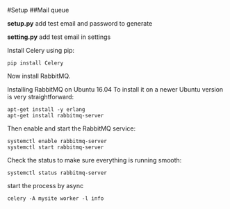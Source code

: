 #Setup
##Mail queue

**setup.py** add test email and password to generate

**setting.py** add test email in settings


Install Celery using pip:
```
pip install Celery
```

Now install RabbitMQ.

Installing RabbitMQ on Ubuntu 16.04
To install it on a newer Ubuntu version is very straightforward:

```
apt-get install -y erlang
apt-get install rabbitmq-server
```


Then enable and start the RabbitMQ service:
```
systemctl enable rabbitmq-server
systemctl start rabbitmq-server
```


Check the status to make sure everything is running smooth:


```
systemctl status rabbitmq-server
```


start the process by async
```
celery -A mysite worker -l info
```


